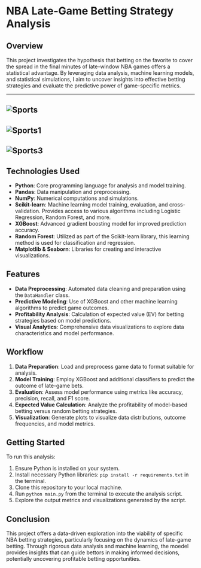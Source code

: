 NBA Late-Game Betting Strategy Analysis
=======================================

Overview
--------

This project investigates the hypothesis that betting on the favorite to cover the spread in the final minutes of late-window NBA games offers a statistical advantage. By leveraging data analysis, machine learning models, and statistical simulations, I aim to uncover insights into effective betting strategies and evaluate the predictive power of game-specific metrics.

-----------------
![Sports](https://github.com/jacksampey/SportsAlgo/assets/116771647/2d4d9ca9-7e3b-4b8b-8a8e-921bf9d32f82)
-----------------
![Sports1](https://github.com/jacksampey/SportsAlgo/assets/116771647/9771f414-971f-4529-ac0f-3d5304d5920f)
-----------------
![Sports3](https://github.com/jacksampey/SportsAlgo/assets/116771647/82e039cc-4707-4a66-b247-0cd0577e2a6c)
-----------------
Technologies Used
-----------------

*   **Python**: Core programming language for analysis and model training.
*   **Pandas**: Data manipulation and preprocessing.
*   **NumPy**: Numerical computations and simulations.
*   **Scikit-learn**: Machine learning model training, evaluation, and cross-validation. Provides access to various algorithms including Logistic Regression, Random Forest, and more.
*   **XGBoost**: Advanced gradient boosting model for improved prediction accuracy.
*   **Random Forest**: Utilized as part of the Scikit-learn library, this learning method is used for classification and regression.
*   **Matplotlib & Seaborn**: Libraries for creating and interactive visualizations.

Features
--------

*   **Data Preprocessing**: Automated data cleaning and preparation using the `DataHandler` class.
*   **Predictive Modeling**: Use of XGBoost and other machine learning algorithms to predict game outcomes.
*   **Profitability Analysis**: Calculation of expected value (EV) for betting strategies based on model predictions.
*   **Visual Analytics**: Comprehensive data visualizations to explore data characteristics and model performance.

Workflow
--------

1.  **Data Preparation**: Load and preprocess game data to format suitable for analysis.
2.  **Model Training**: Employ XGBoost and additional classifiers to predict the outcome of late-game bets.
3.  **Evaluation**: Assess model performance using metrics like accuracy, precision, recall, and F1 score.
4.  **Expected Value Calculation**: Analyze the profitability of model-based betting versus random betting strategies.
5.  **Visualization**: Generate plots to visualize data distributions, outcome frequencies, and model metrics.

Getting Started
---------------

To run this analysis:

1.  Ensure Python is installed on your system.
2.  Install necessary Python libraries: `pip install -r requirements.txt` in the terminal.
3.  Clone this repository to your local machine.
4.  Run `python main.py` from the terminal to execute the analysis script.
5.  Explore the output metrics and visualizations generated by the script.

Conclusion
----------

This project offers a data-driven exploration into the viability of specific NBA betting strategies, particularly focusing on the dynamics of late-game betting. Through rigorous data analysis and machine learning, the moedel provides insights that can guide bettors in making informed decisions, potentially uncovering profitable betting opportunities.